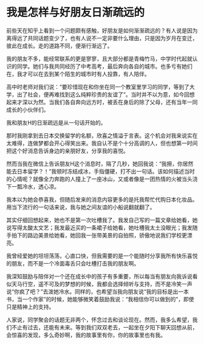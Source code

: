 # 我是怎样与好朋友日渐疏远的

前些天在知乎上看到一个问题颇有感触，好朋友是如何渐渐疏远的？有人说是因为离得远了共同话题变少了，也有人说不一定非要什么理由，只是因为岁月在变迁，彼此在成长。走的道路不同，便渐行渐远了。

我的朋友不多，能经常联系的更是寥寥，且大部分都是青梅竹马，中学时代起就认识的同学。她们与我共同经历了中考高考，最后奔向各自的城市。也多亏有她们在，我才可以在去到某个陌生的城市时有人投靠，有人陪伴。

高中时老师对我们说：“要珍惜现在和你坐在同一个教室里学习的同学，等到了大学，出了社会，便再难找到这么纯粹珍贵的友谊了”。当时并不以为意，如今回想起来才深以为然。当我们各自奔向远方时，被丢在身后的除了父母，还有当年一同成长的小伙伴们。

我和朋友H的日渐疏远是从一句话开始的。

那时我刚拿到去日本交换留学的名额，欣喜之情溢于言表。这个机会对我来说实在太难得，连做梦都会开心得笑出来。我自认不是个十分高调的人，但也想第一时间把这个好消息告诉身边的亲朋好友，分享我的喜悦。

然而当我在微信上告诉朋友H这个消息时，隔了几秒，她回我说：“我擦，你居然能去日本留学？！”我顿时冻结成冰，手指僵硬，打不出一句话。该如何描述当时的心情呢？就像全力奔跑的人撞上了一座冰山，又或者像是一团热情的火被当头浇下一瓢冷水，透心凉。

我本以为她会恭喜我，但随后发来的消息内容更多的是托我帮忙代购日本化妆品。用当下流行的一句话来说，我与她之间友谊的小船说翻就翻了。

其实仔细回想起来，她也不是第一次吐槽我了。我发自己写的一篇文章给她看，她说写得太酸太文艺；我发最近买的一条裙子给她看，她吐槽我太土没眼光；我发随手拍下的路边美景给她看，她回我一张带美景的自拍照，骄傲地说我们学校更漂亮。

我曾经爱她的坦坦荡荡，心直口快，但我需要的是一个能随时分享我所有快乐喜悦的朋友，而不是一个冷面毒舌只会吐槽打击我的朋友啊。

我深知鼓励与陪伴对一个还在成长中的孩子有多重要，所以每当有朋友向我诉说看似天马行空，遥不可及的梦想的时候，我都会选择倾听与支持，而不是冷笑一声说“你疯了吧？”去泼她冷水。同样的，也希望当我向朋友说“我的目标是出一本书，当一个作家”的时候，她能够微笑着鼓励我说：“我相信你可以做到的”，即使只是精神上的支持。

人家说，同学聚会的话题无非两个，怀念过去和谈论现在。然而，我多么希望，我们不止有过去，还能有未来。等到我们双双老去，一起坐在夕阳下聊天回想从前，会惊喜的发现，多么奇妙啊，我的故事里有你，你的故事里也有我。

